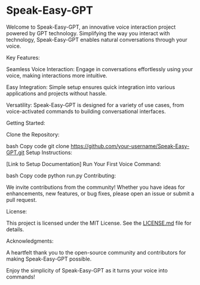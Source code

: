 # Speak-Easy-GPT
Welcome to Speak-Easy-GPT, an innovative voice interaction project powered by GPT technology. Simplifying the way you interact with technology, Speak-Easy-GPT enables natural conversations through your voice.

Key Features:

Seamless Voice Interaction: Engage in conversations effortlessly using your voice, making interactions more intuitive.

Easy Integration: Simple setup ensures quick integration into various applications and projects without hassle.

Versatility: Speak-Easy-GPT is designed for a variety of use cases, from voice-activated commands to building conversational interfaces.

Getting Started:

Clone the Repository:

bash
Copy code
git clone https://github.com/your-username/Speak-Easy-GPT.git
Setup Instructions:

[Link to Setup Documentation]
Run Your First Voice Command:

bash
Copy code
python run.py
Contributing:

We invite contributions from the community! Whether you have ideas for enhancements, new features, or bug fixes, please open an issue or submit a pull request.

License:

This project is licensed under the MIT License. See the [LICENSE.md](LICENSE.md) file for details.


Acknowledgments:

A heartfelt thank you to the open-source community and contributors for making Speak-Easy-GPT possible.

Enjoy the simplicity of Speak-Easy-GPT as it turns your voice into commands!
